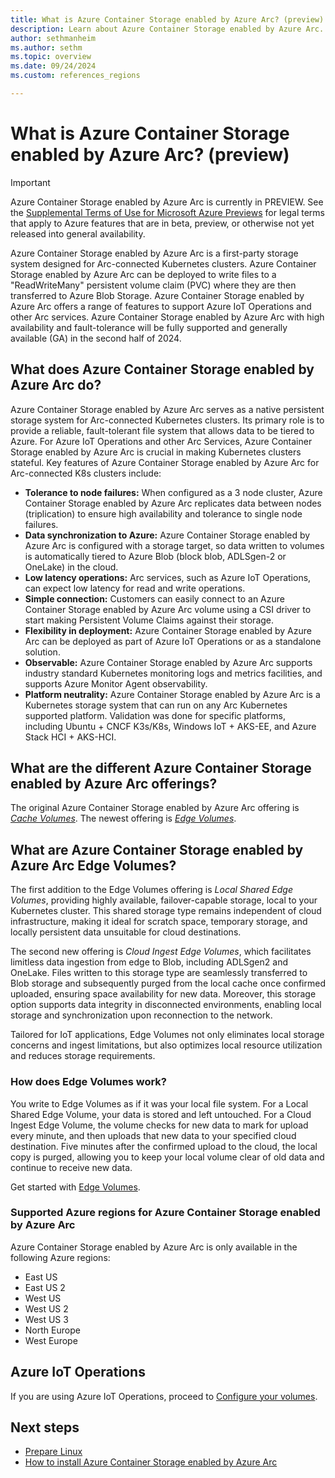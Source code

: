 ```yaml
---
title: What is Azure Container Storage enabled by Azure Arc? (preview)
description: Learn about Azure Container Storage enabled by Azure Arc.
author: sethmanheim
ms.author: sethm
ms.topic: overview
ms.date: 09/24/2024
ms.custom: references_regions

---
```


# What is Azure Container Storage enabled by Azure Arc? (preview)

> [!IMPORTANT]
> Azure Container Storage enabled by Azure Arc is currently in PREVIEW.
> See the [Supplemental Terms of Use for Microsoft Azure Previews](https://azure.microsoft.com/support/legal/preview-supplemental-terms/) for legal terms that apply to Azure features that are in beta, preview, or otherwise not yet released into general availability.

Azure Container Storage enabled by Azure Arc is a first-party storage system designed for Arc-connected Kubernetes clusters. Azure Container Storage enabled by Azure Arc can be deployed to write files to a "ReadWriteMany" persistent volume claim (PVC) where they are then transferred to Azure Blob Storage. Azure Container Storage enabled by Azure Arc offers a range of features to support Azure IoT Operations and other Arc services. Azure Container Storage enabled by Azure Arc with high availability and fault-tolerance will be fully supported and generally available (GA) in the second half of 2024.

## What does Azure Container Storage enabled by Azure Arc do?

Azure Container Storage enabled by Azure Arc serves as a native persistent storage system for Arc-connected Kubernetes clusters. Its primary role is to provide a reliable, fault-tolerant file system that allows data to be tiered to Azure. For Azure IoT Operations and other Arc Services, Azure Container Storage enabled by Azure Arc is crucial in making Kubernetes clusters stateful. Key features of Azure Container Storage enabled by Azure Arc for Arc-connected K8s clusters include:

- **Tolerance to node failures:** When configured as a 3 node cluster, Azure Container Storage enabled by Azure Arc replicates data between nodes (triplication) to ensure high availability and tolerance to single node failures.
- **Data synchronization to Azure:** Azure Container Storage enabled by Azure Arc is configured with a storage target, so data written to volumes is automatically tiered to Azure Blob (block blob, ADLSgen-2 or OneLake) in the cloud.
- **Low latency operations:** Arc services, such as Azure IoT Operations, can expect low latency for read and write operations.
- **Simple connection:** Customers can easily connect to an Azure Container Storage enabled by Azure Arc volume using a CSI driver to start making Persistent Volume Claims against their storage.
- **Flexibility in deployment:** Azure Container Storage enabled by Azure Arc can be deployed as part of Azure IoT Operations or as a standalone solution.
- **Observable:** Azure Container Storage enabled by Azure Arc supports industry standard Kubernetes monitoring logs and metrics facilities, and supports Azure Monitor Agent observability.
- **Platform neutrality:** Azure Container Storage enabled by Azure Arc is a Kubernetes storage system that can run on any Arc Kubernetes supported platform. Validation was done for specific platforms, including Ubuntu + CNCF K3s/K8s, Windows IoT + AKS-EE, and Azure Stack HCI + AKS-HCI.

## What are the different Azure Container Storage enabled by Azure Arc offerings?

The original Azure Container Storage enabled by Azure Arc offering is [*Cache Volumes*](cache-volumes-overview.md). The newest offering is [*Edge Volumes*](install-edge-volumes.md).

## What are Azure Container Storage enabled by Azure Arc Edge Volumes?

The first addition to the Edge Volumes offering is *Local Shared Edge Volumes*, providing highly available, failover-capable storage, local to your Kubernetes cluster. This shared storage type remains independent of cloud infrastructure, making it ideal for scratch space, temporary storage, and locally persistent data unsuitable for cloud destinations.

The second new offering is *Cloud Ingest Edge Volumes*, which facilitates limitless data ingestion from edge to Blob, including ADLSgen2 and OneLake. Files written to this storage type are seamlessly transferred to Blob storage and subsequently purged from the local cache once confirmed uploaded, ensuring space availability for new data. Moreover, this storage option supports data integrity in disconnected environments, enabling local storage and synchronization upon reconnection to the network.

Tailored for IoT applications, Edge Volumes not only eliminates local storage concerns and ingest limitations, but also optimizes local resource utilization and reduces storage requirements.

### How does Edge Volumes work?

You write to Edge Volumes as if it was your local file system. For a Local Shared Edge Volume, your data is stored and left untouched. For a Cloud Ingest Edge Volume, the volume checks for new data to mark for upload every minute, and then uploads that new data to your specified cloud destination. Five minutes after the confirmed upload to the cloud, the local copy is purged, allowing you to keep your local volume clear of old data and continue to receive new data.

Get started with [Edge Volumes](prepare-linux-edge-volumes.md).

### Supported Azure regions for Azure Container Storage enabled by Azure Arc

Azure Container Storage enabled by Azure Arc is only available in the following Azure regions:

- East US
- East US 2
- West US
- West US 2
- West US 3
- North Europe
- West Europe

## Azure IoT Operations

If you are using Azure IoT Operations, proceed to [Configure your volumes](local-shared-edge-volumes.md).

## Next steps

- [Prepare Linux](prepare-linux-edge-volumes.md)
- [How to install Azure Container Storage enabled by Azure Arc](install-edge-volumes.md)
